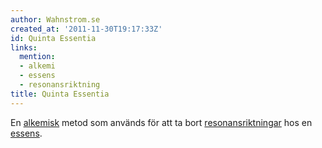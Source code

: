 ```yaml
---
author: Wahnstrom.se
created_at: '2011-11-30T19:17:33Z'
id: Quinta Essentia
links:
  mention:
  - alkemi
  - essens
  - resonansriktning
title: Quinta Essentia
---
```


En [alkemisk] metod som används för att ta bort [resonansriktningar] hos en [essens].

  [alkemisk]: alkemi
  [resonansriktningar]: resonansriktning
  [essens]: essens